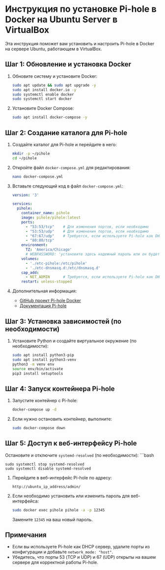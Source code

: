 # Инструкция по установке Pi-hole в Docker на Ubuntu Server в VirtualBox

Эта инструкция поможет вам установить и настроить Pi-hole в Docker на сервере Ubuntu, работающем в VirtualBox.

## Шаг 1: Обновление и установка Docker

1. Обновите систему и установите Docker:
    ```bash
    sudo apt update && sudo apt upgrade -y
    sudo apt install docker.io -y
    sudo systemctl enable docker
    sudo systemctl start docker
    ```

2. Установите Docker Compose:
    ```bash
    sudo apt install docker-compose -y
    ```

## Шаг 2: Создание каталога для Pi-hole

1. Создайте каталог для Pi-hole и перейдите в него:
    ```bash
    mkdir -p ~/pihole
    cd ~/pihole
    ```

2. Откройте файл `docker-compose.yml` для редактирования:
    ```bash
    nano docker-compose.yml
    ```

3. Вставьте следующий код в файл `docker-compose.yml`:
    ```yaml
    version: '3'

    services:
      pihole:
        container_name: pihole
        image: pihole/pihole:latest
        ports:
          - "53:53/tcp"    # Для изменения портов, если необходимо
          - "53:53/udp"    # Для изменения портов, если необходимо
          - "67:67/udp"    # Требуется, если используете Pi-hole как DHCP сервер
          - "80:80/tcp"
        environment:
          TZ: 'America/Chicago'
          # WEBPASSWORD: 'установите здесь надежный пароль или он будет случайным'
        volumes:
          - './etc-pihole:/etc/pihole'
          - './etc-dnsmasq.d:/etc/dnsmasq.d'
        cap_add:
          - NET_ADMIN      # Требуется, если используете Pi-hole как DHCP сервер, иначе не нужно
        restart: unless-stopped
    ```

4. Дополнительная информация:
    - [GitHub проект Pi-hole Docker](https://github.com/pi-hole/docker-pi-hole)
    - [Документация Pi-hole](https://docs.pi-hole.net/)

## Шаг 3: Установка зависимостей (по необходимости)

1. Установите Python и создайте виртуальное окружение (по необходимости):
    ```bash
    sudo apt install python3-pip
    sudo apt install python3-venv
    python3 -m venv env
    source env/bin/activate
    pip3 install setuptools
    ```

## Шаг 4: Запуск контейнера Pi-hole

1. Запустите контейнер с Pi-hole:
    ```bash
    docker-compose up -d
    ```

2. Если нужно остановить контейнер, выполните:
    ```bash
    sudo docker-compose down
    ```

## Шаг 5: Доступ к веб-интерфейсу Pi-hole

Остановите и отключите `systemd-resolved` (по необходимости):
    ```bash
    
    sudo systemctl stop systemd-resolved
    sudo systemctl disable systemd-resolved
    
    
1. Перейдите в веб-интерфейс Pi-hole по адресу:
    ```
    http://ubuntu_ip_address/admin/
    ```

2. Если необходимо установить или изменить пароль для веб-интерфейса:
    ```bash
    sudo docker exec pihole pihole -a -p 12345
    ```
    Замените `12345` на ваш новый пароль.

## Примечания

- Если вы используете Pi-hole как DHCP сервер, удалите порты из конфигурации и добавьте `network_mode: "host"`.
- Убедитесь, что порты 53 (TCP и UDP) и 67 (UDP) открыты на вашем сервере для корректной работы Pi-hole.
